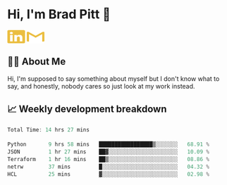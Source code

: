 # Hi, I'm Brad Pitt 👋


<a href="https://www.linkedin.com/in/mathias-mauraisin/" target="blank"><img align="center" src="./icons/linkedin.svg" alt="https://www.linkedin.com/in/mathias-mauraisin/" height="30" width="40" /></a>
<a href="mailto:mathias.mauraisin.pro@gmail.com" target="blank"><img align="center" src="./icons/gmail.svg" alt="redrew" height="30" width="40" /></a>




<!-- ![snap](images/Snap_dark.png?raw=true) -->
<!-- ![snap](images/Snap_dark_bg.png?raw=true) -->


<!-- [![My Skills](https://skillicons.dev/icons?i=c,cpp,html,css,js,ts,)](https://skillicons.dev) -->

## 🙋‍♂️&nbsp;About Me

Hi, I'm supposed to say something about myself but I don't know what to say, and honestly, nobody cares so just look at my work instead.

## 📈&nbsp;Weekly development breakdown

<!-- [![mamaurai's 42 stats](https://badge42.vercel.app/api/v2/cl1l4qz93000609l4yixitcl4/stats?cursusId=21&coalitionId=45)](https://github.com/JaeSeoKim/badge42) -->





<!--START_SECTION:waka-->

```rust
Total Time: 14 hrs 27 mins

Python       9 hrs 58 mins   █████████████████▒░░░░░░░   68.91 %
JSON         1 hr 27 mins    ██▓░░░░░░░░░░░░░░░░░░░░░░   10.09 %
Terraform    1 hr 16 mins    ██▒░░░░░░░░░░░░░░░░░░░░░░   08.86 %
netrw        37 mins         █░░░░░░░░░░░░░░░░░░░░░░░░   04.32 %
HCL          25 mins         ▓░░░░░░░░░░░░░░░░░░░░░░░░   02.98 %
```

<!--END_SECTION:waka-->



